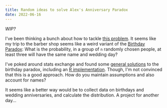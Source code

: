 ```yaml
---
title: Random ideas to solve Alex's Anniversary Paradox
date: 2022-06-16
---
```


_WIP?_

I've been thinking a bunch about how to tackle [this problem](https://alxmrs.com/anniversary/). It seems like my trip
to the barber shop seems like a weird variant of the [Birthday Paradox](https://en.wikipedia.org/wiki/Birthday_problem):
What is the probability, in a group of `n` randomly chosen people, at least three will have the same name and wedding
day?

I've poked around stats exchange and found some [general solutions](https://stats.stackexchange.com/a/1718) to the
birthday paradox, including an [R implementation](https://stats.stackexchange.com/a/335132). Though, I'm not convinced
that this is a good approach. How do you maintain assumptions and also account for names?

It seems like a better way would be to collect data on birthdays and wedding anniversaries, and calculate the
distribution. A project for another day...

